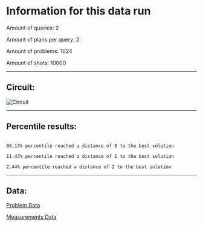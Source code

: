# Information for this data runAmount of queries: 2Amount of plans per query: 2Amount of problems: 1024Amount of shots: 10000<hr>## Circuit:![Circuit](circuit.png)<hr>## Percentile results:```86.13% percentile reached a distance of 0 to the best solution11.43% percentile reached a distance of 1 to the best solution2.44% percentile reached a distance of 2 to the best solution```<hr>## Data:[Problem Data](problems.csv)[Measurements Data](measurements.csv)